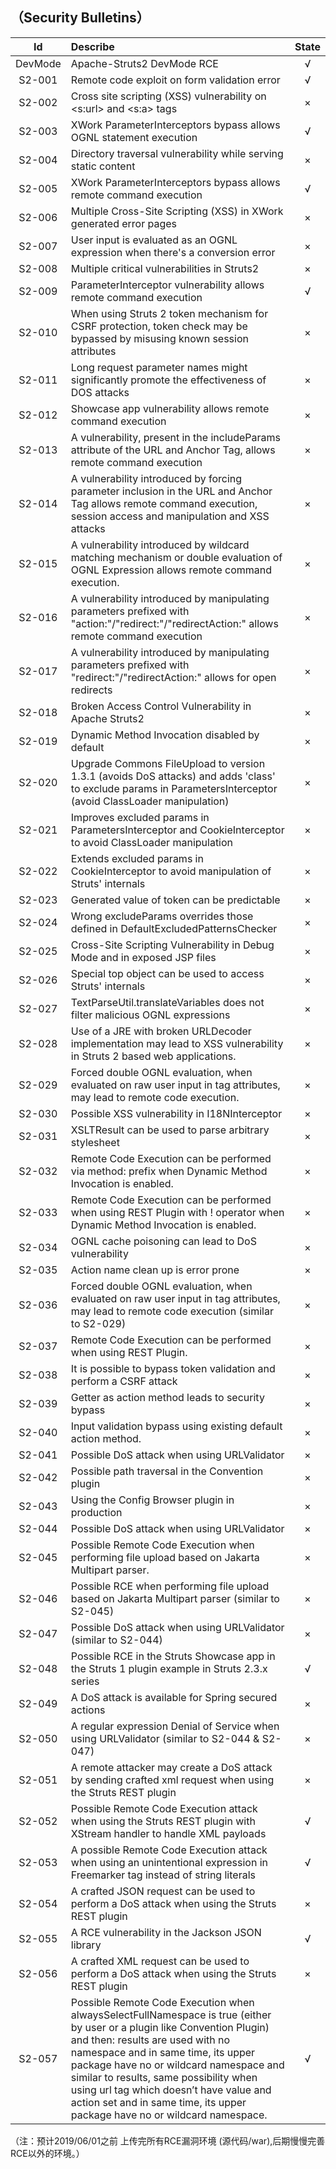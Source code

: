 ## （Security Bulletins）

Id | Describe | State 
:----:|:---------------------------------------|:-:
DevMode | Apache-Struts2 DevMode RCE |√
S2-001 | Remote code exploit on form validation error |√
S2-002 | Cross site scripting (XSS) vulnerability on <s:url> and <s:a> tags |×
S2-003 | XWork ParameterInterceptors bypass allows OGNL statement execution |√
S2-004 | Directory traversal vulnerability while serving static content |×
S2-005 | XWork ParameterInterceptors bypass allows remote command execution |√
S2-006 | Multiple Cross-Site Scripting (XSS) in XWork generated error pages |×
S2-007 | User input is evaluated as an OGNL expression when there's a conversion error |×
S2-008 | Multiple critical vulnerabilities in Struts2 |×
S2-009 | ParameterInterceptor vulnerability allows remote command execution |√
S2-010 | When using Struts 2 token mechanism for CSRF protection, token check may be bypassed by misusing known session attributes|×
S2-011 | Long request parameter names might significantly promote the effectiveness of DOS attacks |×
S2-012 | Showcase app vulnerability allows remote command execution |×
S2-013 | A vulnerability, present in the includeParams attribute of the URL and Anchor Tag, allows remote command execution |×
S2-014 | A vulnerability introduced by forcing parameter inclusion in the URL and Anchor Tag allows remote command execution, session access and manipulation and XSS attacks |×
S2-015 | A vulnerability introduced by wildcard matching mechanism or double evaluation of OGNL Expression allows remote command execution. |×
S2-016 | A vulnerability introduced by manipulating parameters prefixed with "action:"/"redirect:"/"redirectAction:" allows remote command execution |×
S2-017 | A vulnerability introduced by manipulating parameters prefixed with "redirect:"/"redirectAction:" allows for open redirects |×
S2-018 | Broken Access Control Vulnerability in Apache Struts2 |×
S2-019 | Dynamic Method Invocation disabled by default |×
S2-020 | Upgrade Commons FileUpload to version 1.3.1 (avoids DoS attacks) and adds 'class' to exclude params in ParametersInterceptor (avoid ClassLoader manipulation) |×
S2-021 | Improves excluded params in ParametersInterceptor and CookieInterceptor to avoid ClassLoader manipulation |×
S2-022 | Extends excluded params in CookieInterceptor to avoid manipulation of Struts' internals |×
S2-023 | Generated value of token can be predictable |×
S2-024 | Wrong excludeParams overrides those defined in DefaultExcludedPatternsChecker |×
S2-025 | Cross-Site Scripting Vulnerability in Debug Mode and in exposed JSP files |×
S2-026 | Special top object can be used to access Struts' internals |×
S2-027 | TextParseUtil.translateVariables does not filter malicious OGNL expressions |×
S2-028 | Use of a JRE with broken URLDecoder implementation may lead to XSS vulnerability in Struts 2 based web applications. |×
S2-029 | Forced double OGNL evaluation, when evaluated on raw user input in tag attributes, may lead to remote code execution. |×
S2-030 | Possible XSS vulnerability in I18NInterceptor |×
S2-031 | XSLTResult can be used to parse arbitrary stylesheet |×
S2-032 | Remote Code Execution can be performed via method: prefix when Dynamic Method Invocation is enabled. |×
S2-033 | Remote Code Execution can be performed when using REST Plugin with ! operator when Dynamic Method Invocation is enabled. |×
S2-034 | OGNL cache poisoning can lead to DoS vulnerability |×
S2-035 | Action name clean up is error prone |×
S2-036 | Forced double OGNL evaluation, when evaluated on raw user input in tag attributes, may lead to remote code execution (similar to S2-029) |×
S2-037 | Remote Code Execution can be performed when using REST Plugin. |×
S2-038 | It is possible to bypass token validation and perform a CSRF attack |×
S2-039 | Getter as action method leads to security bypass |×
S2-040 | Input validation bypass using existing default action method. |×
S2-041 | Possible DoS attack when using URLValidator |×
S2-042 | Possible path traversal in the Convention plugin |×
S2-043 | Using the Config Browser plugin in production |×
S2-044 | Possible DoS attack when using URLValidator |×
S2-045 | Possible Remote Code Execution when performing file upload based on Jakarta Multipart parser. |×
S2-046 | Possible RCE when performing file upload based on Jakarta Multipart parser (similar to S2-045) |×
S2-047 | Possible DoS attack when using URLValidator (similar to S2-044) |×
S2-048 | Possible RCE in the Struts Showcase app in the Struts 1 plugin example in Struts 2.3.x series |√
S2-049 | A DoS attack is available for Spring secured actions |×
S2-050 | A regular expression Denial of Service when using URLValidator (similar to S2-044 & S2-047) |×
S2-051 | A remote attacker may create a DoS attack by sending crafted xml request when using the Struts REST plugin |×
S2-052 | Possible Remote Code Execution attack when using the Struts REST plugin with XStream handler to handle XML payloads |√
S2-053 | A possible Remote Code Execution attack when using an unintentional expression in Freemarker tag instead of string literals |√
S2-054 | A crafted JSON request can be used to perform a DoS attack when using the Struts REST plugin |×
S2-055 | A RCE vulnerability in the Jackson JSON library |√
S2-056 | A crafted XML request can be used to perform a DoS attack when using the Struts REST plugin |×
S2-057 | Possible Remote Code Execution when alwaysSelectFullNamespace is true (either by user or a plugin like Convention Plugin) and then: results are used with no namespace and in same time, its upper package have no or wildcard namespace and similar to results, same possibility when using url tag which doesn’t have value and action set and in same time, its upper package have no or wildcard namespace. |√


（注：预计2019/06/01之前 上传完所有RCE漏洞环境 (源代码/war),后期慢慢完善RCE以外的环境。）
